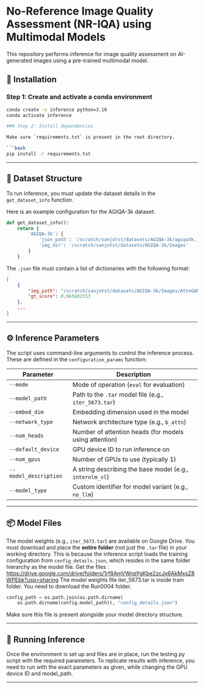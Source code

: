 
# No-Reference Image Quality Assessment (NR-IQA) using Multimodal Models

This repository performs inference for image quality assessment on AI-generated images using a pre-trained multimodal model.

## 🔧 Installation

### Step 1: Create and activate a conda environment

```bash
conda create -n inference python=3.10
conda activate inference

### Step 2: Install dependencies

Make sure `requirements.txt` is present in the root directory.

```bash
pip install -r requirements.txt
```

---

## 📁 Dataset Structure

To run inference, you must update the dataset details in the `get_dataset_info` function.

Here is an example configuration for the AGIQA-3k dataset:

```python
def get_dataset_info():
    return {
        'AGIQA-3k': {
            'json_path': '/scratch/sanjotst/datasets/AGIQA-3k/agiqa3k.json',
            'img_dir': '/scratch/sanjotst/datasets/AGIQA-3k/Images'
        }
    }
```

The `.json` file must contain a list of dictionaries with the following format:

```json
[
    {
        "img_path": "/scratch/sanjotst/datasets/AGIQA-3k/Images/AttnGAN_normal_000.jpg",
        "gt_score": 0.965602553
    },
    ...
]
```

---

## ⚙️ Inference Parameters

The script uses command-line arguments to control the inference process. These are defined in the `configuration_params` function:

| Parameter             | Description                                              |
| --------------------- | -------------------------------------------------------- |
| `--mode`              | Mode of operation (`eval` for evaluation)                |
| `--model_path`        | Path to the `.tar` model file (e.g., `iter_5673.tar`)    |
| `--embed_dim`         | Embedding dimension used in the model                    |
| `--network_type`      | Network architecture type (e.g., `b_attn`)               |
| `--num_heads`         | Number of attention heads (for models using attention)   |
| `--default_device`    | GPU device ID to run inference on                        |
| `--num_gpus`          | Number of GPUs to use (typically 1)                      |
| `--model_description` | A string describing the base model (e.g., `internlm_vl`) |
| `--model_type`        | Custom identifier for model variant (e.g., `no_llm`)     |

---

## 📦 Model Files

The model weights (e.g., `iter_5673.tar`) are available on Google Drive. You must download and place the **entire folder** (not just the `.tar` file) in your working directory. This is because the inference script loads the training configuration from `config_details.json`, which resides in the same folder hierarchy as the model file.
Get the files : https://drive.google.com/drive/folders/1rf8AmVWnpYgKbe2zcJx6AkMxsZ8WPEbk?usp=sharing
The model weights file iter_5673.tar is inside train folder. You need to download the Run0004 folder. 
```python
config_path = os.path.join(os.path.dirname(
    os.path.dirname(config.model_path)), "config_details.json")
```

Make sure this file is present alongside your model directory structure.

---

## 🚀 Running Inference

Once the environment is set up and files are in place, run the testing.py script with the required parameters. To replicate results with inference, you need to run with the exact parameters as given, while changing the GPU device ID and model_path. 

---

```

```
